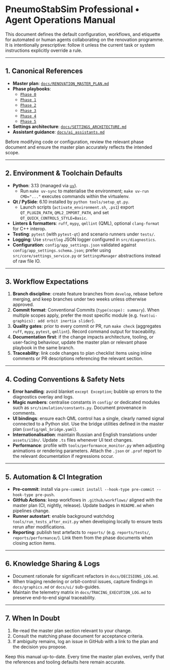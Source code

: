 # PneumoStabSim Professional • Agent Operations Manual

This document defines the default configuration, workflows, and etiquette for
automated or human agents collaborating on the renovation programme. It is
intentionally prescriptive: follow it unless the current task or system
instructions explicitly override a rule.

---

## 1. Canonical References

- **Master plan**: [`docs/RENOVATION_MASTER_PLAN.md`](docs/RENOVATION_MASTER_PLAN.md)
- **Phase playbooks**:
  - [`Phase 0`](docs/RENOVATION_PHASE_0_DISCOVERY_PLAN.md)
  - [`Phase 1`](docs/RENOVATION_PHASE_1_ENVIRONMENT_AND_CI_PLAN.md)
  - [`Phase 2`](docs/RENOVATION_PHASE_2_ARCHITECTURE_AND_SETTINGS_PLAN.md)
  - [`Phase 3`](docs/RENOVATION_PHASE_3_UI_AND_GRAPHICS_PLAN.md)
  - [`Phase 4`](docs/RENOVATION_PHASE_4_TESTING_PACKAGING_CLEANUP_PLAN.md)
  - [`Phase 5`](docs/RENOVATION_PHASE_5_STABILIZATION_PLAN.md)
- **Settings architecture**: [`docs/SETTINGS_ARCHITECTURE.md`](docs/SETTINGS_ARCHITECTURE.md)
- **Assistant guidance**: [`docs/ai_assistants.md`](docs/ai_assistants.md)

Before modifying code or configuration, review the relevant phase document and
ensure the master plan accurately reflects the intended scope.

---

## 2. Environment & Toolchain Defaults

- **Python**: 3.13 (managed via [`uv`](https://github.com/astral-sh/uv)).
  - Run `make uv-sync` to materialise the environment; `make uv-run CMD="..."`
    executes commands within the virtualenv.
- **Qt / PySide**: 6.10 installed by `python tools/setup_qt.py`.
  - Launch scripts (`activate_environment.sh`, `.ps1`) export `QT_PLUGIN_PATH`,
    `QML2_IMPORT_PATH`, and set `QT_QUICK_CONTROLS_STYLE=Basic`.
- **Linters & formatters**: `ruff`, `mypy`, `qmllint` (QML), optional
  `clang-format` for C++ interop.
- **Testing**: `pytest` (with `pytest-qt`) and scenario runners under `tests/`.
- **Logging**: Use `structlog` JSON logger configured in `src/diagnostics`.
- **Configuration**: `config/app_settings.json` validated against
  `config/app_settings.schema.json`; prefer using `src/core/settings_service.py`
  or `SettingsManager` abstractions instead of raw file IO.

---

## 3. Workflow Expectations

1. **Branch discipline**: create feature branches from `develop`, rebase before
   merging, and keep branches under two weeks unless otherwise approved.
2. **Commit format**: Conventional Commits (`type(scope): summary`). When
   multiple scopes apply, prefer the most specific module (e.g.
   `feat(ui-graphics): add orbit inertia slider`).
3. **Quality gates**: prior to every commit or PR, run `make check` (aggregates
   `ruff`, `mypy`, `pytest`, `qmllint`). Record command output for traceability.
4. **Documentation first**: if the change impacts architecture, tooling, or
   user-facing behaviour, update the master plan or relevant phase playbook in
   the same branch.
5. **Traceability**: link code changes to plan checklist items using inline
   comments or PR descriptions referencing the relevant section.

---

## 4. Coding Conventions & Safety Nets

- **Error handling**: avoid blanket `except Exception`; bubble up errors to the
  diagnostics overlay and logs.
- **Magic numbers**: centralise constants in `config/` or dedicated modules such
  as `src/simulation/constants.py`. Document provenance in comments.
- **UI bindings**: ensure each QML control has a single, clearly named signal
  connected to a Python slot. Use the bridge utilities defined in the master
  plan (`config/qml_bridge.yaml`).
- **Internationalisation**: maintain Russian and English translations under
  `assets/i18n/`. Update `.ts` files whenever UI text changes.
- **Performance**: profile with `tools/performance_monitor.py` when adjusting
  animations or rendering parameters. Attach the `.json` or `.prof` report to
  the relevant documentation if regressions occur.

---

## 5. Automation & CI Integration

- **Pre-commit**: install via `pre-commit install --hook-type pre-commit --hook-type pre-push`.
- **GitHub Actions**: keep workflows in `.github/workflows/` aligned with the
  master plan (CI, nightly, release). Update badges in `README.md` when pipelines
  change.
- **Runner autostart**: enable background watchdog `tools/run_tests_after_exit.py`
  when developing locally to ensure tests rerun after modifications.
- **Reporting**: publish test artefacts to `reports/` (e.g. `reports/tests/`,
  `reports/performance/`). Link them from the phase documents when closing
  action items.

---

## 6. Knowledge Sharing & Logs

- Document rationale for significant refactors in `docs/DECISIONS_LOG.md`.
- When triaging rendering or orbit-control issues, capture findings in
  `docs/graphics.md` or `docs/ui/` sub-guides.
- Maintain the telemetry matrix in `docs/TRACING_EXECUTION_LOG.md` to preserve
  end-to-end signal traceability.

---

## 7. When In Doubt

1. Re-read the master plan section relevant to your change.
2. Consult the matching phase document for acceptance criteria.
3. If ambiguity remains, log an issue in GitHub with a link to the plan and the
   decision you propose.

Keep this manual up-to-date. Every time the master plan evolves, verify that
the references and tooling defaults here remain accurate.

